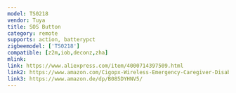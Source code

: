 ```yaml
---
model: TS0218
vendor: Tuya
title: SOS Button
category: remote
supports: action, batterypct
zigbeemodel: ['TS0218']
compatible: [z2m,iob,deconz,zha]
mlink: 
link: https://www.aliexpress.com/item/4000714397509.html
link2: https://www.amazon.com/Cigopx-Wireless-Emergency-Caregiver-Disabled/dp/B085WTNTYC/
link3: https://www.amazon.de/dp/B085DYHNV5/
---
```

